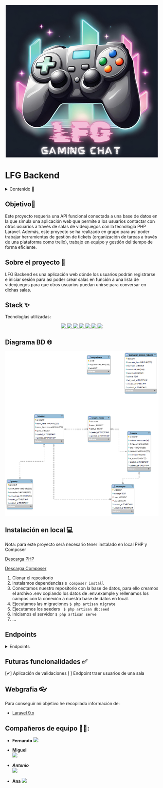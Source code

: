 <div align="center"> <img src="./img/LFG.png"></img> </div>

# LFG Backend

<details>
  <summary>Contenido 📝</summary>
  <ol>
    <li><a href="#Objetivo🎯">Objetivo🎯</a></li>
    <li><a href="#Sobre-el-proyecto📰">Sobre el proyecto 📰</a></li>
    <li><a href="##Stack ✨">Stack ✨</a></li>
    <li><a href="##Diagrama BD 🌐">Diagrama BD 🌐</a></li>
    <li><a href="##Instalaciónenlocal 💻"> Instalación en local 💻</a></li>
    <li><a href="##Endpoints 🎢">Endpoints 🎢</a></li>
    <li><a href="##Futurasfuncionalidades ✅">Futuras funcionalidades ✅</a></li>
    <li><a href="##Webgrafia 👓">Webgrafia 👓</a></li>
    <li><a href="##Compañerosdeequipo 🐱‍👤:"> Compañeros de equipo 🐱‍👤:</a></li>    
  </ol>
</details>

## Objetivo🎯

Este proyecto requería una API funcional conectada a una base de datos en la que simula una aplicación web que permite a los usuarios contactar con otros usuarios a través de salas de videojuegos con la tecnología PHP Laravel. Además, este proyecto se ha realizado en grupo para así poder trabajar herramientas de gestión de tickets (organización de tareas a través de una plataforma como trello), trabajo en equipo y gestión del tiempo de forma eficiente.

## Sobre el proyecto 📰

LFG Backend es una aplicación web dónde los usuarios podrán registrarse e iniciar sesión para así poder crear salas en función a una lista de videojuegos para que otros usuarios puedan unirse para conversar en dichas salas.

## Stack ✨

Tecnologías utilizadas:

<div align="center">
<a href="">
    <img src= "https://img.shields.io/badge/MySQL-005C84?style=for-the-badge&logo=mysql&logoColor=white"/>
</a>
<a href="https:">
    <img src= "https://img.shields.io/badge/Laravel-FF2D20?style=for-the-badge&logo=laravel&logoColor=white"/>
</a>
<a href="https://">
    <img src= "https://img.shields.io/badge/PHP-777BB4?style=for-the-badge&logo=php&logoColor=white"/>
</a>
<a href="https://">
    <img src= "https://img.shields.io/badge/Google%20Meet-00897B?style=for-the-badge&logo=google-meet&logoColor=white"/>
</a>
<a href="https://">
    <img src= "https://img.shields.io/badge/Slack-4A154B?style=for-the-badge&logo=slack&logoColor=white"/>
</a>
<a href="https://">
    <img src= "https://img.shields.io/badge/GitHub-100000?style=for-the-badge&logo=github&logoColor=white"/>
</a>
<a href="https://">
    <img src= "https://img.shields.io/badge/GIT-E44C30?style=for-the-badge&logo=git&logoColor=white
    "/>
</a>
 </div>

## Diagrama BD 🌐

<img src="./img/DB Laravel Project.png"></img>

## Instalación en local 💻

Nota: para este proyecto será necesario tener instalado en local PHP y Composer

<a href="https://www.php.net/manual/en/install.php"> Descarga PHP </a>

<a href="https://getcomposer.org/download/"> Descarga Composer </a>

1. Clonar el repositorio
2. Instalamos dependencias
   `$ composer install`
3. Conectamos nuestro repositorio con la base de datos, para ello creamos el archivo .env copiando los datos de .env.example y rellenamos los campos con la conexión a nuestra base de datos en local.
4. Ejecutamos las migraciones
   `$ php artisan migrate`
5. Ejecutamos los seeders
   ` $ php artisan db:seed`
6. Iniciamos el servidor
   `$ php artisan serve`
7. ...

## Endpoints

<details>
<summary>Endpoints</summary>
Credenciales SuperAdmin:

        ``` js
            {
                "email": "super_admin@super_admin.com",
                "password": "123456"
            }
        ```

-   AUTH

        -   REGISTER

                  POST http://localhost:3000/api/register

                POST localhost:8000/api/auth/register
            body:

            ```js
                {
                    "nickName": "Datata",
                    "fullName": "Dani Apellido",
                    "email": "dani@dani.com",
                    "password": "princess",
                }
            ```

        -   LOGIN

                  POST http://localhost:3000/api/login

                POST localhost:8000/api/auth/login

    body:

            ```js
                {
                    "email": "super_admin@super_admin.com",
                    "password": "123456"
                }
            ```

-   USERS

    -   UPDATE PROFILE

              PUT localhost:8000/api/users/profile

        Auth: token usuario logeado
        body:

        ```js
            {
                "fullname": "Fnatic",
            }
        ```

    -   DELETE PROFILE

              DELETE localhost:8000/api/users/profile

        Auth: token usuario logeado

    -   GET PROFILE

        GET localhost:8000/api/users/profile
        Auth: token usuario logeado

    -   GET ALL USERS

        GET localhost:8000/api/users
        Auth: token super_admin

-   GAMES

    -   CREATE GAME

              POST localhost:8000/api/games

        Auth: token SuperAdmin
        body:

        ```js
            {
                "game_name": "Genshin Impact",
                "description": "Gachapon mundo abierto"
                "game_image": "https://preview.redd.it/ntccsv49x1a51.png?auto=webp&s=defee6ae55163ba253a3a7fa9007e584d5087bac"
            }
        ```

    -   GET GAMES

              GET localhost:8000/api/games

    -   UPDATE GAME

              PUT localhost:8000/api/games/{id}

        Auth: token SuperAdmin
        body:

        ```js
            {
                "description": "Descripción editada"
            }
        ```

    -   DELETE GAME

              DELETE localhost:8000/api/games/{id}

        Auth: token SuperAdmin

-   MESSAGES

    -   CREATE MESSAGE

              POST localhost:8000/api/messages/{id}

        Auth: token usuario logeado
        body:

        ```js
            {
                "message": "Hola a todos",
            }
        ```

    -   GET ROOM MESSAGES

            GET localhost:8000/api/messages

    -   UPDATE MESSAGE

              PUT localhost:8000/api/messages/{id}

        Auth: token usuario logeado
        body:

        ```js
            {
                "message": "Adiós a todos",
            }
        ```

-   DELETE MESSAGE

           DELETE localhost:8000/api/messages/{id}

    Auth: token super_admin

-   ROOMS

    -   CREATE ROOM

              POST localhost:8000/api/rooms

        Auth: token usuario logeado
        body:

        ```js
            {
                "room_name": "TOP Tier",
                "room_description" : "equipo competitivo",
                "game_id":"1"
            }
        ```

    -   UPDATE ROOM

              PUT localhost:8000/api/rooms/{id}

        Auth: token usuario logeado
        body:

        ```js
            {
                "room_name": "Fnatic",
            }
        ```

    -   DELETE ROOM

              DELETE localhost:8000/api/rooms/{id}

        Auth: token usuario logeado

    -   GET GAMEROOM

        GET localhost:8000/api/rooms/{game_id}
        Auth: token usuario logeado

    -   JOIN ROOM

        POST localhost:8000/api/rooms/{room_id}/join
        Auth: token usuario logeado

    -   LEAVE ROOM

        DELETE localhost:8000/api/rooms/{room_id}/leave
        Auth: token usuario logeado

</details>

## Futuras funcionalidades ✅

[✔] Aplicación de validaciones
[ ] Endpoint traer usuarios de una sala

## Webgrafia 👓

Para conseguir mi objetivo he recopilado información de:

-   <a href="https://laravel.com/docs/9.x/"> Laravel 9.x </a>

## Compañeros de equipo 🐱‍👤:

-   **Fernando**
    <a href="https://github.com/FernandoCatalaMunyoz" target="_blank"><img src="https://img.shields.io/badge/github-24292F?style=for-the-badge&logo=github&logoColor=white" target="_blank"></a>

-   **Miguel**  
    <a href="https://github.com/Miguel21S" target="_blank"><img src="https://img.shields.io/badge/github-24292F?style=for-the-badge&logo=github&logoColor=red" target="_blank"></a>

-   **_Antonio_**  
    <a href="https://github.com/MR-ant1" target="_blank"><img src="https://img.shields.io/badge/github-24292F?style=for-the-badge&logo=github&logoColor=green" target="_blank"></a>

-   **Ana**
    <a href="https://github.com/ariusvi" target="_blank"><img src="https://img.shields.io/badge/github-24292F?style=for-the-badge&logo=github&logoColor=white" target="_blank"></a>
